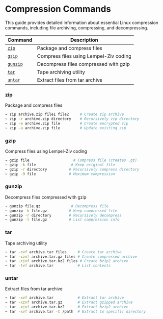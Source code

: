 # Compression Commands

This guide provides detailed information about essential Linux compression commands, including file archiving, compressing, and decompressing.

| Command | Description |
|---------|-------------|
| [`zip`](#zip) | Package and compress files |
| [`gzip`](#gzip) | Compress files using Lempel-Ziv coding |
| [`gunzip`](#gunzip) | Decompress files compressed with gzip |
| [`tar`](#tar) | Tape archiving utility |
| [`untar`](#untar) | Extract files from tar archive |


### zip
Package and compress files
```zsh
~ zip archive.zip file1 file2     # Create zip archive
~ zip -r archive.zip directory    # Recursively zip directory
~ zip -e archive.zip file         # Create encrypted zip
~ zip -u archive.zip file         # Update existing zip
```

### gzip
Compress files using Lempel-Ziv coding
```zsh
~ gzip file                    # Compress file (creates .gz)
~ gzip -k file                # Keep original file
~ gzip -r directory          # Recursively compress directory
~ gzip -9 file               # Maximum compression
```

### gunzip
Decompress files compressed with gzip
```zsh
~ gunzip file.gz              # Decompress file
~ gunzip -k file.gz          # Keep compressed file
~ gunzip -r directory        # Recursively decompress
~ gunzip -l file.gz          # List compression info
```

### tar
Tape archiving utility
```zsh
~ tar -cvf archive.tar files     # Create tar archive
~ tar -czvf archive.tar.gz files # Create compressed archive
~ tar -cjvf archive.tar.bz2 files # Create bzip2 archive
~ tar -tvf archive.tar           # List contents
```

### untar
Extract files from tar archive
```zsh
~ tar -xvf archive.tar           # Extract tar archive
~ tar -xzvf archive.tar.gz       # Extract gzipped archive
~ tar -xjvf archive.tar.bz2      # Extract bzip2 archive
~ tar -xvf archive.tar -C /path  # Extract to specific directory
``` 